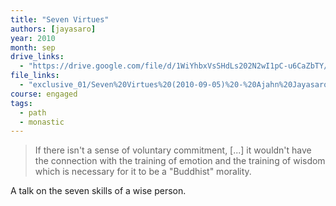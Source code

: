 ```yaml
---
title: "Seven Virtues"
authors: [jayasaro]
year: 2010
month: sep
drive_links:
  - "https://drive.google.com/file/d/1WiYhbxVsSHdLs202N2wI1pC-u6CaZbTY/view?usp=drivesdk"
file_links:
  - "exclusive_01/Seven%20Virtues%20(2010-09-05)%20-%20Ajahn%20Jayasaro.mp3"
course: engaged
tags:
  - path
  - monastic
---
```


> If there isn't a sense of voluntary commitment, [...] it wouldn't have the connection with the training of emotion and the training of wisdom which is necessary for it to be a "Buddhist" morality.

A talk on the seven skills of a wise person.
